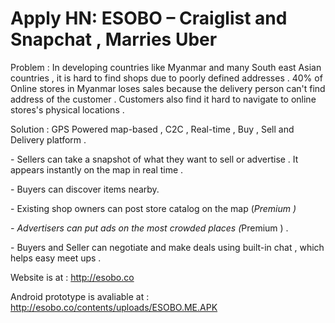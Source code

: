 # Apply HN: ESOBO – Craiglist and Snapchat , Marries Uber

Problem : In developing countries like Myanmar and many South east Asian countries , it is hard to find shops due to poorly defined addresses . 
40% of Online stores in Myanmar loses sales because the delivery person can&#x27;t find address of the customer . Customers also find it hard to navigate to online stores&#x27;s physical locations .<p>Solution : GPS Powered map-based , C2C , Real-time , Buy , Sell and Delivery platform .<p>- Sellers can take a snapshot of what they want to sell or advertise . It appears instantly on the map in real time .<p>- Buyers can discover items nearby.<p>- Existing shop owners can post store catalog on the map (<i>Premium )<p>- Advertisers can put ads on the most crowded places (</i>Premium ) .<p>- Buyers and Seller can negotiate and make deals using built-in chat , which helps easy meet ups .<p>Website is at : <a href="http:&#x2F;&#x2F;esobo.co" rel="nofollow">http:&#x2F;&#x2F;esobo.co</a><p>Android prototype is avaliable at : 
<a href="http:&#x2F;&#x2F;esobo.co&#x2F;contents&#x2F;uploads&#x2F;ESOBO.ME.APK" rel="nofollow">http:&#x2F;&#x2F;esobo.co&#x2F;contents&#x2F;uploads&#x2F;ESOBO.ME.APK</a>
